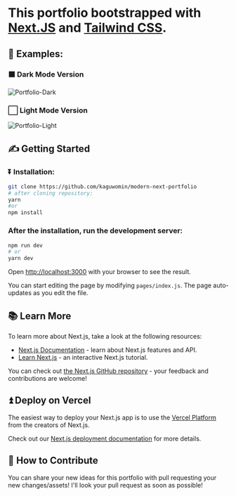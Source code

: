 # This portfolio bootstrapped with [Next.JS](https://nextjs.org/) and [Tailwind CSS](https://tailwindcss.com/).

## 🌟 Examples:

### ⬛ Dark Mode Version

![Portfolio-Dark](https://kaguwo.is-inside.me/rv9271kg.png)

### ⬜ Light Mode Version

![Portfolio-Light](https://kaguwo.is-inside.me/gXoTBR5k.png)

## ✍️ Getting Started

### ⏬ Installation:

```bash
git clone https://github.com/kaguwomin/modern-next-portfolio
# after cloning repository:
yarn
#or
npm install
```

### After the installation, run the development server:

```bash
npm run dev
# or
yarn dev
```

Open [http://localhost:3000](http://localhost:3000) with your browser to see the result.

You can start editing the page by modifying `pages/index.js`. The page auto-updates as you edit the file.

## 📚 Learn More

To learn more about Next.js, take a look at the following resources:

- [Next.js Documentation](https://nextjs.org/docs) - learn about Next.js features and API.
- [Learn Next.js](https://nextjs.org/learn) - an interactive Next.js tutorial.

You can check out [the Next.js GitHub repository](https://github.com/vercel/next.js/) - your feedback and contributions are welcome!

## ⏫ Deploy on Vercel

The easiest way to deploy your Next.js app is to use the [Vercel Platform](https://vercel.com/import?utm_medium=default-template&filter=next.js&utm_source=create-next-app&utm_campaign=create-next-app-readme) from the creators of Next.js.

Check out our [Next.js deployment documentation](https://nextjs.org/docs/deployment) for more details.

## 👥 How to Contribute

You can share your new ideas for this portfolio with pull requesting your new changes/assets! I'll look your pull request as soon as possible!
